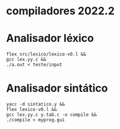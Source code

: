 # compiladores 2022.2
 
# Analisador léxico
```
flex src/lexico/lexico-v0.l &&
gcc lex.yy.c &&
./a.out < teste/input
```

# Analisador sintático
```
yacc -d sintatico.y &&
flex lexico-v0.l &&
gcc lex.yy.c y.tab.c -o compile && 
./compile < myprog.gui
```